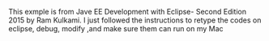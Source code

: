 This exmple is from Jave EE Development with Eclipse- Second Edition 2015 by Ram Kulkami. I just followed the instructions to retype the codes on eclipse, debug, modify ,and make sure them can run on my Mac
